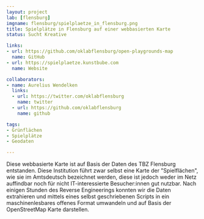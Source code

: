 ```yaml
---
layout: project
lab: [flensburg]
imgname: flensburg/spielplaetze_in_flensburg.png
title: Spielplätze in Flensburg auf einer webbasierten Karte
status: Sucht Kreative

links:
- url: https://github.com/oklabflensburg/open-playgrounds-map
  name: GitHub
- url: https://spielplaetze.kunstbube.com
  name: Website

collaborators:
- name: Aurelius Wendelken
  links:
  - url: https://twitter.com/oklabflensburg
    name: twitter
  - url: https://github.com/oklabflensburg
    name: github

tags:
- Grünflächen
- Spielplätze
- Geodaten

---
```


Diese webbasierte Karte ist auf Basis der Daten des TBZ Flensburg entstanden. Diese Institution führt zwar selbst eine Karte der "Spielflächen", wie sie im Amtsdeutsch bezeichnet werden, diese ist jedoch weder im Netz auffindbar noch für nicht IT-interessierte Besucher:innen gut nutzbar. Nach einigen Stunden des Reverse Engineerings konnten wir die Daten extrahieren und mittels eines selbst geschriebenen Scripts in ein maschinenlesbares offenes Format umwandeln und auf Basis der OpenStreetMap Karte darstellen.
